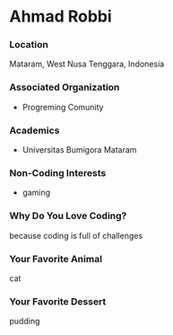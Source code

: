 # Ahmad Robbi

### Location
Mataram, West Nusa Tenggara, Indonesia

### Associated Organization
- Progreming Comunity

### Academics
- Universitas Bumigora Mataram

### Non-Coding Interests
- gaming

### Why Do You Love Coding?
because coding is full of challenges

### Your Favorite Animal
cat

### Your Favorite Dessert
pudding
